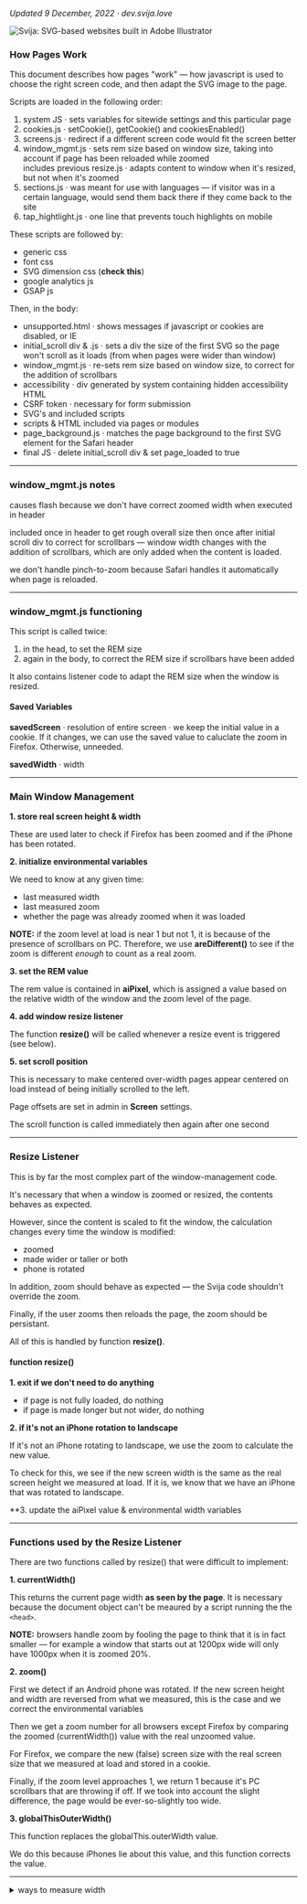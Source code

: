 [logo]: http://files.svija.love/github/readme-logo.png "Svija: SVG-based websites built in Adobe Illustrator"

*Updated 9 December, 2022 · dev.svija.love*

![Svija: SVG-based websites built in Adobe Illustrator][logo]

### How Pages Work

This document describes how pages "work" — how javascript is used to choose the right screen code, and then adapt the SVG image to the page.

Scripts are loaded in the following order:

1. system JS · sets variables for sitewide settings and this particular page
2. cookies.js · setCookie(), getCookie() and cookiesEnabled()
3. screens.js · redirect if a different screen code would fit the screen better
4. window_mgmt.js · sets rem size based on window size, taking into account if page has been reloaded while zoomed    
includes previous resize.js · adapts content to window when it's resized, but not when it's zoomed
6. sections.js · was meant for use with languages — if visitor was in a certain language, would send them back there if they come back to the site
6. tap_hightlight.js · one line that prevents touch highlights on mobile

These scripts are followed by:

- generic css
- font css
- SVG dimension css (**check this**)
- google analytics js
- GSAP js

Then, in the body:

- unsupported.html · shows messages if javascript or cookies are disabled, or IE
- initial_scroll div & .js · sets a div the size of the first SVG so the page won't scroll as it loads (from when pages were wider than window)
- window_mgmt.js · re-sets rem size based on window size, to correct for the addition of scrollbars
- accessibility · div generated by system containing hidden accessibility HTML
- CSRF token · necessary for form submission 
- SVG's and included scripts
- scripts & HTML included via pages or modules
- page_background.js · matches the page background to the first SVG element for the Safari header
- final JS · delete initial_scroll div & set page_loaded to true

---
### window_mgmt.js notes

causes flash because we don't have correct zoomed width when executed in header

included once in header to get rough overall size then once after initial scroll div to correct for scrollbars — window width changes with the addition of scrollbars, which are only added when the content is loaded.

we don't handle pinch-to-zoom because Safari handles it automatically when page is reloaded.

---
### window_mgmt.js functioning

This script is called twice:
1. in the head, to set the REM size
2. again in the body, to correct the REM size if scrollbars have been added

It also contains listener code to adapt the REM size when the window is resized.

#### Saved Variables

**savedScreen** · resolution of entire screen · we keep the initial value in a cookie. If it changes, we can use the saved value to caluclate the zoom in Firefox. Otherwise, unneeded.

**savedWidth** · width

---
### Main Window Management

**1. store real screen height & width**

These are used later to check if Firefox has been zoomed and if the iPhone has been rotated.

**2. initialize environmental variables**

We need to know at any given time:
- last measured width
- last measured zoom
- whether the page was already zoomed when it was loaded

**NOTE:** if the zoom level at load is near 1 but not 1, it is because of the presence of scrollbars on PC. Therefore, we use **areDifferent()** to see if the zoom is different *enough* to count as a real zoom.

**3. set the REM value**

The rem value is contained in **aiPixel**, which is assigned a value based on the relative width of the window and the zoom level of the page.

**4. add window resize listener**

The function **resize()** will be called whenever a resize event is triggered (see below).

**5. set scroll position**

This is necessary to make centered over-width pages appear centered on load instead of being initially scrolled to the left.

Page offsets are set in admin in **Screen** settings.

The scroll function is called immediately then again after one second

---
### Resize Listener

This is by far the most complex part of the window-management code.

It's necessary that when a window is zoomed or resized, the contents behaves as expected.

However, since the content is scaled to fit the window, the calculation changes every time the window is modified:

- zoomed
- made wider or taller or both
- phone is rotated

In addition, zoom should behave as expected — the Svija code shouldn't override the zoom.

Finally, if the user zooms then reloads the page, the zoom should be persistant.

All of this is handled by function **resize()**.

#### function resize()

**1. exit if we don't need to do anything**

- if page is not fully loaded, do nothing
- if page is made longer but not wider, do nothing

**2. if it's not an iPhone rotation to landscape**

If it's not an iPhone rotating to landscape, we use the zoom to calculate the new value.

To check for this, we see if the new screen width is the same as the real screen height we measured at load. If it is, we know that we have an iPhone that was rotated to landscape.

**3. update the aiPixel value & environmental width variables 

---
### Functions used by the Resize Listener

There are two functions called by resize() that were difficult to implement:

**1. currentWidth()**

This returns the current page width **as seen by the page**. It is necessary because the document object can't be meaured by a script running the the `<head>`.

**NOTE:** browsers handle zoom by fooling the page to think that it is in fact smaller — for example a window that starts out at 1200px wide will only have 1000px when it is zoomed 20%.

**2. zoom()**

First we detect if an Android phone was rotated. If the new screen height and width are reversed from what we measured, this is the case and we correct the environmental variables

Then we get a zoom number for all browsers except Firefox by comparing the zoomed (currentWidth()) value with the real unzoomed value.

For Firefox, we compare the new (false) screen size with the real screen size that we measured at load and stored in a cookie.

Finally, if the zoom level approaches 1, we return 1 because it's PC scrollbars that are throwing if off. If we took into account the slight difference, the page would be ever-so-slightly too wide.

**3. globalThisOuterWidth()**

This function replaces the globalThis.outerWidth value.

We do this because iPhones lie about this value, and this function corrects the value.

---
<details><summary>ways to measure width</summary>

```
document.body.clientWidth
document.body.scrollWidth
document.documentElement.scrollWidth
globalThis.innerWidth
globalThis.outerWidth
globalThis.screen.availWidth 
screen.availWidth
screen.width
window.innerWidth
window.outerWidth
window.screen.availWidth
window.screen.width
```
```
Screen {
    availWidth: 1920,
    availHeight: 1040,
    width: 1920,
    height: 1080,
    colorDepth: 24,
    pixelDepth: 24,
    top: 414,
    left: 1920,
    availTop: 414,
    availLeft: 1920
```

there are basicalyy tow cases:

firefox and not firefox

for firefox, we compare current screen size to the first measured size
for others, we...

```
//                                                              |——————————— MAC —————————————|  |——————— PC ——————|
//                                                              s100 s125  f100 f120  c100 c125  f100 f150 c100 c125
console.log('aa'+document.documentElement.clientWidth);      // 
console.log('ab'+document.documentElement.scrollWidth);      // 1758 1407  1771 1476  1920 1536   914  731 1148  918
console.log('ac'+globalThis.innerWidth);                     // 1758 1406  1771 1476  1920 1536   914  731 1148  918
console.log('ad'+window.innerWidth);                         // 1758 1406  1771 1476  1920 1536   914  731 1148  918

console.log('ba'+globalThis.outerWidth);                     // 1758 1758  1771 1476  1920 1920   923  739 1161 1161
console.log('ba'+window.outerWidth);                         // 1758 1758  1771 1476  1920 1920   923  739 1161 1161

console.log('ca'+globalThis.screen.availWidth );             // 2560 2560  2560 2133  2560 2560  1200  960 1440 1440
console.log('cb'+screen.availWidth);                         // 2560 2560  2560 2133  2560 2560  1200  960 1440 1440
console.log('cc'+screen.width);                              // 256O 2560  2560 2133  2560 2560  1200  960 1440 1440
console.log('cd'+window.screen.availWidth);                  // 2560 2560  2560 2133  2560 2560  1200  960 1440 1440
console.log('ce'+window.screen.width);                       // 2560 2560  2560 2133  2560 2560  1200  960 1440 1440
```


I don't even need to know the exact zoom amount, I just need to know if it was a zoom or resize

if it's a zoom of less than 10%, it was a resize

ALL OF THIS IS THE RESIZE HANDLER

```
// iPhone, ON LOAD
console.log('aa'+document.documentElement.clientWidth);      //  390
console.log('ab'+document.documentElement.scrollWidth);      //  390
console.log('ac'+globalThis.innerWidth);                     //  390
console.log('ad'+window.innerWidth);                         //  390

console.log('ba'+globalThis.outerWidth);                     //  390
console.log('ba'+window.outerWidth);                         //  390

console.log('ca'+globalThis.screen.availWidth );             //  390
console.log('cb'+screen.availWidth);                         //  390
console.log('cc'+screen.width);                              //  390
console.log('cd'+window.screen.availWidth);                  //  390
console.log('ce'+window.screen.width);                       // 



console.log('aa'+document.documentElement.clientHeight);      //  664
console.log('ab'+document.documentElement.scrollHeight);      // 2769
console.log('ac'+globalThis.innerHeight);                     //  664
console.log('ad'+window.innerHeight);                         //  664

console.log('ba'+globalThis.outerHeight);                     //  844
console.log('ba'+window.outerHeight);                         //  844

console.log('ca'+globalThis.screen.availHeight );             //  844
console.log('cb'+screen.availHeight);                         //  844
console.log('cc'+screen.height);                              //  844
console.log('cd'+window.screen.availHeight);                  //  844
console.log('ce'+window.screen.height);                       // 


ON ROTATE
                                                         // to land  port
console.log('aa'+document.documentElement.clientWidth);      // 844  390
console.log('ab'+document.documentElement.scrollWidth);      // 844  390
console.log('ac'+globalThis.innerWidth);                     // 844  390
console.log('ad'+window.innerWidth);                         // 844  390

console.log('ba'+globalThis.outerWidth);                     // 390  844
console.log('ba'+window.outerWidth);                         // 390  844

console.log('ca'+globalThis.screen.availWidth );             // 390  390
console.log('cb'+screen.availWidth);                         // 390  390
console.log('cc'+screen.width);                              // 390  390
console.log('cd'+window.screen.availWidth);                  // 390  390
console.log('ce'+window.screen.width);                       // 390  390



console.log('aa'+document.documentElement.clientHeight);      //  664
console.log('ab'+document.documentElement.scrollHeight);      // 6836
console.log('ac'+globalThis.innerHeight);                     //  664
console.log('ad'+window.innerHeight);                         //  664

console.log('ba'+globalThis.outerHeight);                     //  390
console.log('ba'+window.outerHeight);                         //  390 

console.log('ca'+globalThis.screen.availHeight );             //  844
console.log('cb'+screen.availHeight);                         //  844
console.log('cc'+screen.height);                              //  844
console.log('cd'+window.screen.availHeight);                  //  844
console.log('ce'+window.screen.height);                       //  844
```

There are two issues affecting mobile screens, when turned into landscape mode:
- Android changes the listed screen size (which we were storing for comparison, so needs to be updated)
- iPhone DOESN'T change the listed screen, so the new page is superficially much wider than the screen

</details>

